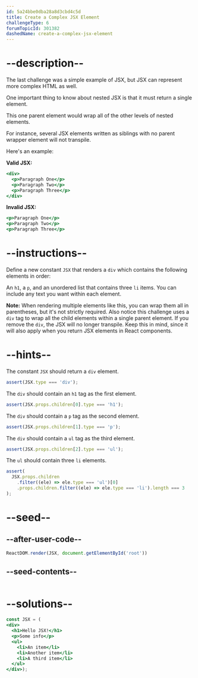 ```yaml
---
id: 5a24bbe0dba28a8d3cbd4c5d
title: Create a Complex JSX Element
challengeType: 6
forumTopicId: 301382
dashedName: create-a-complex-jsx-element
---
```


# --description--

The last challenge was a simple example of JSX, but JSX can represent more complex HTML as well.

One important thing to know about nested JSX is that it must return a single element.

This one parent element would wrap all of the other levels of nested elements.

For instance, several JSX elements written as siblings with no parent wrapper element will not transpile.

Here's an example:

**Valid JSX:**

```jsx
<div>
  <p>Paragraph One</p>
  <p>Paragraph Two</p>
  <p>Paragraph Three</p>
</div>
```

**Invalid JSX:**

```jsx
<p>Paragraph One</p>
<p>Paragraph Two</p>
<p>Paragraph Three</p>
```

# --instructions--

Define a new constant `JSX` that renders a `div` which contains the following elements in order:

An `h1`, a `p`, and an unordered list that contains three `li` items. You can include any text you want within each element.

**Note:** When rendering multiple elements like this, you can wrap them all in parentheses, but it's not strictly required. Also notice this challenge uses a `div` tag to wrap all the child elements within a single parent element. If you remove the `div`, the JSX will no longer transpile. Keep this in mind, since it will also apply when you return JSX elements in React components.

# --hints--

The constant `JSX` should return a `div` element.

```js
assert(JSX.type === 'div');
```

The `div` should contain an `h1` tag as the first element.

```js
assert(JSX.props.children[0].type === 'h1');
```

The `div` should contain a `p` tag as the second element.

```js
assert(JSX.props.children[1].type === 'p');
```

The `div` should contain a `ul` tag as the third element.

```js
assert(JSX.props.children[2].type === 'ul');
```

The `ul` should contain three `li` elements.

```js
assert(
  JSX.props.children
    .filter((ele) => ele.type === 'ul')[0]
    .props.children.filter((ele) => ele.type === 'li').length === 3
);
```

# --seed--

## --after-user-code--

```jsx
ReactDOM.render(JSX, document.getElementById('root'))
```

## --seed-contents--

```jsx
```

# --solutions--

```jsx
const JSX = (
<div>
  <h1>Hello JSX!</h1>
  <p>Some info</p>
  <ul>
    <li>An item</li>
    <li>Another item</li>
    <li>A third item</li>
  </ul>
</div>);
```